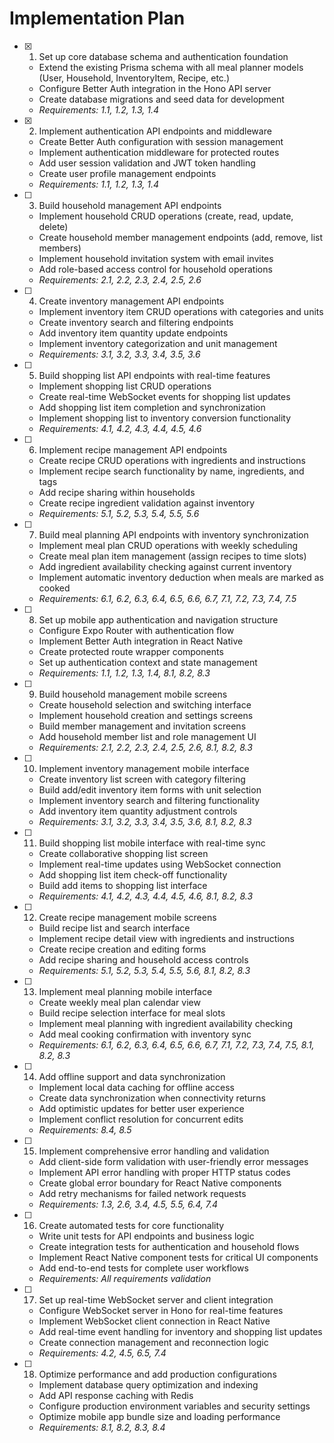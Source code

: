 # Implementation Plan

- [x] 1. Set up core database schema and authentication foundation
  - Extend the existing Prisma schema with all meal planner models (User, Household, InventoryItem, Recipe, etc.)
  - Configure Better Auth integration in the Hono API server
  - Create database migrations and seed data for development
  - _Requirements: 1.1, 1.2, 1.3, 1.4_

- [x] 2. Implement authentication API endpoints and middleware
  - Create Better Auth configuration with session management
  - Implement authentication middleware for protected routes
  - Add user session validation and JWT token handling
  - Create user profile management endpoints
  - _Requirements: 1.1, 1.2, 1.3, 1.4_

- [ ] 3. Build household management API endpoints
  - Implement household CRUD operations (create, read, update, delete)
  - Create household member management endpoints (add, remove, list members)
  - Implement household invitation system with email invites
  - Add role-based access control for household operations
  - _Requirements: 2.1, 2.2, 2.3, 2.4, 2.5, 2.6_

- [ ] 4. Create inventory management API endpoints
  - Implement inventory item CRUD operations with categories and units
  - Create inventory search and filtering endpoints
  - Add inventory item quantity update endpoints
  - Implement inventory categorization and unit management
  - _Requirements: 3.1, 3.2, 3.3, 3.4, 3.5, 3.6_

- [ ] 5. Build shopping list API endpoints with real-time features
  - Implement shopping list CRUD operations
  - Create real-time WebSocket events for shopping list updates
  - Add shopping list item completion and synchronization
  - Implement shopping list to inventory conversion functionality
  - _Requirements: 4.1, 4.2, 4.3, 4.4, 4.5, 4.6_

- [ ] 6. Implement recipe management API endpoints
  - Create recipe CRUD operations with ingredients and instructions
  - Implement recipe search functionality by name, ingredients, and tags
  - Add recipe sharing within households
  - Create recipe ingredient validation against inventory
  - _Requirements: 5.1, 5.2, 5.3, 5.4, 5.5, 5.6_

- [ ] 7. Build meal planning API endpoints with inventory synchronization
  - Implement meal plan CRUD operations with weekly scheduling
  - Create meal plan item management (assign recipes to time slots)
  - Add ingredient availability checking against current inventory
  - Implement automatic inventory deduction when meals are marked as cooked
  - _Requirements: 6.1, 6.2, 6.3, 6.4, 6.5, 6.6, 6.7, 7.1, 7.2, 7.3, 7.4, 7.5_

- [ ] 8. Set up mobile app authentication and navigation structure
  - Configure Expo Router with authentication flow
  - Implement Better Auth integration in React Native
  - Create protected route wrapper components
  - Set up authentication context and state management
  - _Requirements: 1.1, 1.2, 1.3, 1.4, 8.1, 8.2, 8.3_

- [ ] 9. Build household management mobile screens
  - Create household selection and switching interface
  - Implement household creation and settings screens
  - Build member management and invitation screens
  - Add household member list and role management UI
  - _Requirements: 2.1, 2.2, 2.3, 2.4, 2.5, 2.6, 8.1, 8.2, 8.3_

- [ ] 10. Implement inventory management mobile interface
  - Create inventory list screen with category filtering
  - Build add/edit inventory item forms with unit selection
  - Implement inventory search and filtering functionality
  - Add inventory item quantity adjustment controls
  - _Requirements: 3.1, 3.2, 3.3, 3.4, 3.5, 3.6, 8.1, 8.2, 8.3_

- [ ] 11. Build shopping list mobile interface with real-time sync
  - Create collaborative shopping list screen
  - Implement real-time updates using WebSocket connection
  - Add shopping list item check-off functionality
  - Build add items to shopping list interface
  - _Requirements: 4.1, 4.2, 4.3, 4.4, 4.5, 4.6, 8.1, 8.2, 8.3_

- [ ] 12. Create recipe management mobile screens
  - Build recipe list and search interface
  - Implement recipe detail view with ingredients and instructions
  - Create recipe creation and editing forms
  - Add recipe sharing and household access controls
  - _Requirements: 5.1, 5.2, 5.3, 5.4, 5.5, 5.6, 8.1, 8.2, 8.3_

- [ ] 13. Implement meal planning mobile interface
  - Create weekly meal plan calendar view
  - Build recipe selection interface for meal slots
  - Implement meal planning with ingredient availability checking
  - Add meal cooking confirmation with inventory sync
  - _Requirements: 6.1, 6.2, 6.3, 6.4, 6.5, 6.6, 6.7, 7.1, 7.2, 7.3, 7.4, 7.5, 8.1, 8.2, 8.3_

- [ ] 14. Add offline support and data synchronization
  - Implement local data caching for offline access
  - Create data synchronization when connectivity returns
  - Add optimistic updates for better user experience
  - Implement conflict resolution for concurrent edits
  - _Requirements: 8.4, 8.5_

- [ ] 15. Implement comprehensive error handling and validation
  - Add client-side form validation with user-friendly error messages
  - Implement API error handling with proper HTTP status codes
  - Create global error boundary for React Native components
  - Add retry mechanisms for failed network requests
  - _Requirements: 1.3, 2.6, 3.4, 4.5, 5.5, 6.4, 7.4_

- [ ] 16. Create automated tests for core functionality
  - Write unit tests for API endpoints and business logic
  - Create integration tests for authentication and household flows
  - Implement React Native component tests for critical UI components
  - Add end-to-end tests for complete user workflows
  - _Requirements: All requirements validation_

- [ ] 17. Set up real-time WebSocket server and client integration
  - Configure WebSocket server in Hono for real-time features
  - Implement WebSocket client connection in React Native
  - Add real-time event handling for inventory and shopping list updates
  - Create connection management and reconnection logic
  - _Requirements: 4.2, 4.5, 6.5, 7.4_

- [ ] 18. Optimize performance and add production configurations
  - Implement database query optimization and indexing
  - Add API response caching with Redis
  - Configure production environment variables and security settings
  - Optimize mobile app bundle size and loading performance
  - _Requirements: 8.1, 8.2, 8.3, 8.4_
